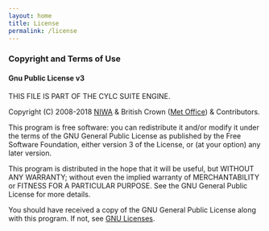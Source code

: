 ```yaml
---
layout: home
title: License
permalink: /license
---
```

### Copyright and Terms of Use

#### Gnu Public License v3

THIS FILE IS PART OF THE CYLC SUITE ENGINE.

Copyright (C) 2008-2018 [NIWA](http://www.niwa.co.nz/) & British Crown ([Met Office](http://www.metoffice.gov.uk/)) & Contributors.

This program is free software: you can redistribute it and/or modify it under the terms of the GNU General Public License as published by the Free Software Foundation, either version 3 of the License, or (at your option) any later version.

This program is distributed in the hope that it will be useful, but WITHOUT ANY WARRANTY; without even the implied warranty of MERCHANTABILITY or FITNESS FOR A PARTICULAR PURPOSE. See the GNU General Public License for more details.

You should have received a copy of the GNU General Public License along with this program. If not, see [GNU Licenses](http://www.gnu.org/licenses/licenses.html).